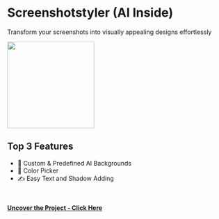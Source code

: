 # Screenshotstyler (AI Inside)
Transform your screenshots into visually appealing designs effortlessly
<br>

<img src="https://github.com/tobwil/markdown_website/assets/72387477/9c334a4a-4ff5-4d9b-8f23-fd9751f73ebd" height="200">
<br>

## Top 3 Features

* 🔮 Custom & Predefined AI Backgrounds
* 🌈 Color Picker
* ✍️ Easy Text and Shadow Adding

<br>

**[<i class="fa-solid fa-up-right-from-square"></i> Uncover the Project - Click Here](https://screenshotstyler.com)**
